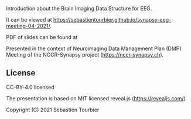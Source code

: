 Introduction about the Brain Imaging Data Structure for EEG.

It can be viewed at https://sebastientourbier.github.io/synapsy-eeg-meeting-04-2021/.

PDF of slides can be found at 

Presented in the context of Neuroimaging Data Management Plan (DMP) Meeting of the NCCR-Synapsy project (https://nccr-synapsy.ch).


## License

CC-BY-4.0 licensed

The presentation is based on MIT licensed reveal.js (https://revealjs.com/)

Copyright (C) 2021 Sebastien Tourbier
